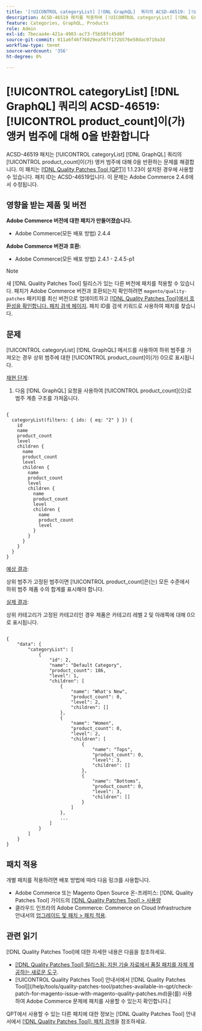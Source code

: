 ```yaml
---
title: '[!UICONTROL categoryList] [!DNL GraphQL]  쿼리의 ACSD-46519: [!UICONTROL product_count]에서 앵커 범주에 대해 0을 반환합니다.'
description: ACSD-46519 패치를 적용하여 [!UICONTROL categoryList] [!DNL GraphQL]  메서드를 사용하여 하위 범주를 가져올 때 상위 범주에 대해 [!UICONTROL product_count]이(가) 0으로 표시되는 Adobe Commerce 문제를 해결합니다.
feature: Categories, GraphQL, Products
role: Admin
exl-id: 7becaa4e-421a-4983-ac73-f5b58fc45d8f
source-git-commit: 011a6f46f76029eaf67f172b576e58dac9710a3d
workflow-type: tm+mt
source-wordcount: '356'
ht-degree: 0%

---
```


# [!UICONTROL categoryList] [!DNL GraphQL] 쿼리의 ACSD-46519: [!UICONTROL product_count]이(가) 앵커 범주에 대해 0을 반환합니다

ACSD-46519 패치는 [!UICONTROL categoryList] [!DNL GraphQL] 쿼리의 [!UICONTROL product_count]이(가) 앵커 범주에 대해 0을 반환하는 문제를 해결합니다. 이 패치는 [[!DNL Quality Patches Tool (QPT)]](https://experienceleague.adobe.com/en/docs/commerce-operations/tools/quality-patches-tool/quality-patches-tool-to-self-serve-quality-patches) 1.1.23이 설치된 경우에 사용할 수 있습니다. 패치 ID는 ACSD-46519입니다. 이 문제는 Adobe Commerce 2.4.6에서 수정됩니다.

## 영향을 받는 제품 및 버전

**Adobe Commerce 버전에 대한 패치가 만들어졌습니다.**
* Adobe Commerce(모든 배포 방법) 2.4.4

**Adobe Commerce 버전과 호환:**
* Adobe Commerce(모든 배포 방법) 2.4.1 - 2.4.5-p1

>[!NOTE]
>
>새 [!DNL Quality Patches Tool] 릴리스가 있는 다른 버전에 패치를 적용할 수 있습니다. 패치가 Adobe Commerce 버전과 호환되는지 확인하려면 `magento/quality-patches` 패키지를 최신 버전으로 업데이트하고 [[!DNL Quality Patches Tool]에서 호환성을 확인합니다. 패치 검색 페이지](https://experienceleague.adobe.com/tools/commerce-quality-patches/index.html). 패치 ID를 검색 키워드로 사용하여 패치를 찾습니다.

## 문제

[!UICONTROL categoryList] [!DNL GraphQL] 메서드를 사용하여 하위 범주를 가져오는 경우 상위 범주에 대한 [!UICONTROL product_count]이(가) 0으로 표시됩니다.

<u>재현 단계</u>:

1. 다음 [!DNL GraphQL] 요청을 사용하여 [!UICONTROL product_count]&#x200B;(으)로 범주 계층 구조를 가져옵니다.

<pre><code>
{
  categoryList(filters: { ids: { eq: "2" } }) {
    id
    name
    product_count
    level
    children {
      name
      product_count
      level
      children {
        name
        product_count
        level
        children {
          name
          product_count
          level
          children {
            name
            product_count
            level
          }
        }
      }
    }
  }
}
</code></pre>

<u>예상 결과</u>:

상위 범주가 고정된 범주이면 [!UICONTROL product_count]은(는) 모든 수준에서 하위 범주 제품 수의 합계를 표시해야 합니다.

<u>실제 결과</u>:

상위 카테고리가 고정된 카테고리인 경우 제품은 카테고리 레벨 2 및 아래쪽에 대해 0으로 표시됩니다.

<pre><code>
{
    "data": {
        "categoryList": [
            {
                "id": 2,
                "name": "Default Category",
                "product_count": 186,
                "level": 1,
                "children": [
                    {
                        "name": "What's New",
                        "product_count": 0,
                        "level": 2,
                        "children": []
                    },
                    {
                        "name": "Women",
                        "product_count": 0,
                        "level": 2,
                        "children": [
                            {
                                "name": "Tops",
                                "product_count": 0,
                                "level": 3,
                                "children": []
                            },
                            {
                                "name": "Bottoms",
                                "product_count": 0,
                                "level": 3,
                                "children": []
                            }
                        ]
                    },
                    ...
                ]
            }
        ]
    }
}
</code></pre>

## 패치 적용

개별 패치를 적용하려면 배포 방법에 따라 다음 링크를 사용합니다.

* Adobe Commerce 또는 Magento Open Source 온-프레미스: [!DNL Quality Patches Tool] 가이드의 [[!DNL Quality Patches Tool] > 사용량](/help/tools/quality-patches-tool/usage.md)
* 클라우드 인프라의 Adobe Commerce: Commerce on Cloud Infrastructure 안내서의 [업그레이드 및 패치 > 패치 적용](https://experienceleague.adobe.com/docs/commerce-cloud-service/user-guide/develop/upgrade/apply-patches.html).

## 관련 읽기

[!DNL Quality Patches Tool]에 대한 자세한 내용은 다음을 참조하세요.

* [[!DNL Quality Patches Tool] 릴리스됨: 지원 기술 자료에서 품질 패치를 자체 제공하는 새로운 도구](https://experienceleague.adobe.com/en/docs/commerce-operations/tools/quality-patches-tool/quality-patches-tool-to-self-serve-quality-patches).
* [!UICONTROL Quality Patches Tool] 안내서에서  [!DNL Quality Patches Tool]](/help/tools/quality-patches-tool/patches-available-in-qpt/check-patch-for-magento-issue-with-magento-quality-patches.md)을(를) 사용하여 Adobe Commerce 문제에 패치를 사용할 수 있는지 확인합니다.[


QPT에서 사용할 수 있는 다른 패치에 대한 정보는 [!DNL Quality Patches Tool] 안내서에서 [[!DNL Quality Patches Tool]: 패치 검색](https://experienceleague.adobe.com/tools/commerce-quality-patches/index.html)을 참조하세요.
